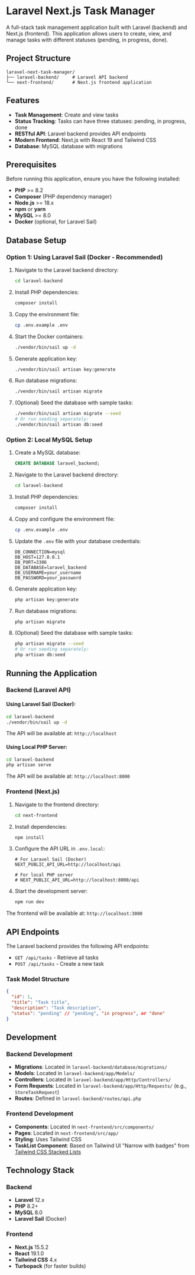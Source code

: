# Laravel Next.js Task Manager

A full-stack task management application built with Laravel (backend) and Next.js (frontend). This application allows users to create, view, and manage tasks with different statuses (pending, in progress, done).

## Project Structure

```
laravel-next-task-manager/
├── laravel-backend/     # Laravel API backend
└── next-frontend/       # Next.js frontend application
```

## Features

- **Task Management**: Create and view tasks
- **Status Tracking**: Tasks can have three statuses: pending, in progress, done
- **RESTful API**: Laravel backend provides API endpoints
- **Modern Frontend**: Next.js with React 19 and Tailwind CSS
- **Database**: MySQL database with migrations

## Prerequisites

Before running this application, ensure you have the following installed:

- **PHP** >= 8.2
- **Composer** (PHP dependency manager)
- **Node.js** >= 18.x
- **npm** or **yarn**
- **MySQL** >= 8.0
- **Docker** (optional, for Laravel Sail)

## Database Setup

### Option 1: Using Laravel Sail (Docker - Recommended)

1. Navigate to the Laravel backend directory:
   ```bash
   cd laravel-backend
   ```

2. Install PHP dependencies:
   ```bash
   composer install
   ```

3. Copy the environment file:
   ```bash
   cp .env.example .env
   ```

4. Start the Docker containers:
   ```bash
   ./vendor/bin/sail up -d
   ```

5. Generate application key:
   ```bash
   ./vendor/bin/sail artisan key:generate
   ```

6. Run database migrations:
   ```bash
   ./vendor/bin/sail artisan migrate
   ```

7. (Optional) Seed the database with sample tasks:
   ```bash
   ./vendor/bin/sail artisan migrate --seed
   # Or run seeding separately:
   ./vendor/bin/sail artisan db:seed
   ```

### Option 2: Local MySQL Setup

1. Create a MySQL database:
   ```sql
   CREATE DATABASE laravel_backend;
   ```

2. Navigate to the Laravel backend directory:
   ```bash
   cd laravel-backend
   ```

3. Install PHP dependencies:
   ```bash
   composer install
   ```

4. Copy and configure the environment file:
   ```bash
   cp .env.example .env
   ```

5. Update the `.env` file with your database credentials:
   ```env
   DB_CONNECTION=mysql
   DB_HOST=127.0.0.1
   DB_PORT=3306
   DB_DATABASE=laravel_backend
   DB_USERNAME=your_username
   DB_PASSWORD=your_password
   ```

6. Generate application key:
   ```bash
   php artisan key:generate
   ```

7. Run database migrations:
   ```bash
   php artisan migrate
   ```

8. (Optional) Seed the database with sample tasks:
   ```bash
   php artisan migrate --seed
   # Or run seeding separately:
   php artisan db:seed
   ```

## Running the Application

### Backend (Laravel API)

#### Using Laravel Sail (Docker):
```bash
cd laravel-backend
./vendor/bin/sail up -d
```
The API will be available at: `http://localhost`

#### Using Local PHP Server:
```bash
cd laravel-backend
php artisan serve
```
The API will be available at: `http://localhost:8000`

### Frontend (Next.js)

1. Navigate to the frontend directory:
   ```bash
   cd next-frontend
   ```

2. Install dependencies:
   ```bash
   npm install
   ```

3. Configure the API URL in `.env.local`:
   ```env
   # For Laravel Sail (Docker)
   NEXT_PUBLIC_API_URL=http://localhost/api
   
   # For local PHP server
   # NEXT_PUBLIC_API_URL=http://localhost:8000/api
   ```

4. Start the development server:
   ```bash
   npm run dev
   ```

The frontend will be available at: `http://localhost:3000`

## API Endpoints

The Laravel backend provides the following API endpoints:

- `GET /api/tasks` - Retrieve all tasks
- `POST /api/tasks` - Create a new task

### Task Model Structure

```json
{
  "id": 1,
  "title": "Task title",
  "description": "Task description",
  "status": "pending" // "pending", "in progress", or "done"
}
```

## Development

### Backend Development

- **Migrations**: Located in `laravel-backend/database/migrations/`
- **Models**: Located in `laravel-backend/app/Models/`
- **Controllers**: Located in `laravel-backend/app/Http/Controllers/`
- **Form Requests**: Located in `laravel-backend/app/Http/Requests/` (e.g., `StoreTaskRequest`)
- **Routes**: Defined in `laravel-backend/routes/api.php`

### Frontend Development

- **Components**: Located in `next-frontend/src/components/`
- **Pages**: Located in `next-frontend/src/app/`
- **Styling**: Uses Tailwind CSS
- **TaskList Component**: Based on Tailwind UI "Narrow with badges" from [Tailwind CSS Stacked Lists](https://tailwindcss.com/plus/ui-blocks/application-ui/lists/stacked-lists)

## Technology Stack

### Backend
- **Laravel** 12.x
- **PHP** 8.2+
- **MySQL** 8.0
- **Laravel Sail** (Docker)

### Frontend
- **Next.js** 15.5.2
- **React** 19.1.0
- **Tailwind CSS** 4.x
- **Turbopack** (for faster builds)